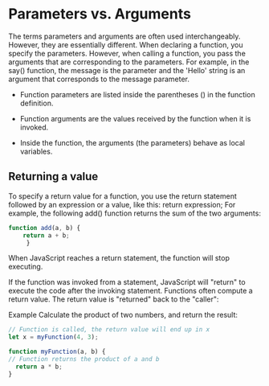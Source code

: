 # Parameters vs. Arguments

 The terms parameters and arguments are often used interchangeably. However, they are essentially different.  When declaring a function, you specify the parameters. However, when calling a function, you pass the arguments that are corresponding to the parameters.  For example, in the say() function, the message is the parameter and the 'Hello' string is an argument that corresponds to the message parameter.

 - Function parameters are listed inside the parentheses () in the function definition.

- Function arguments are the values received by the function when it is invoked.

- Inside the function, the arguments (the parameters) behave as local variables.


## Returning a value
To specify a return value for a function, you use the return statement followed by an expression or a value, like this: 
return expression; For example, the following add() function returns the sum of the two arguments: 

```js 
function add(a, b) { 
    return a + b;
     }
```

When JavaScript reaches a return statement, the function will stop executing.

If the function was invoked from a statement, JavaScript will "return" to execute the code after the invoking statement.
Functions often compute a return value. The return value is "returned" back to the "caller":

Example
Calculate the product of two numbers, and return the result:
```js
// Function is called, the return value will end up in x
let x = myFunction(4, 3);

function myFunction(a, b) {
// Function returns the product of a and b
  return a * b;
}

```